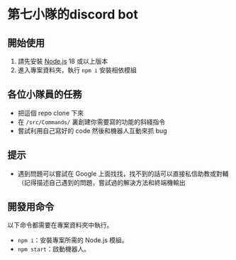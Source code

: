 # 第七小隊的discord bot

## 開始使用

1. 請先安裝 [Node.js](https://nodejs.org/) 18 或以上版本
2. 進入專案資料夾，執行 `npm i` 安裝相依模組

## 各位小隊員的任務
- 把這個 repo clone 下來
- 在 `/src/Commands/` 裏創建你需要寫的功能的斜綫指令
- 嘗試利用自己寫好的 code 然後和機器人互動來抓 bug


## 提示
- 遇到問題可以嘗試在 Google 上面找找，找不到的話可以直接私信助教或對輔 （記得描述自己遇到的問題，嘗試過的解決方法和終端機輸出

## 開發用命令

以下命令都需要在專案資料夾中執行。

-   `npm i`：安裝專案所需的 Node.js 模組。
-   `npm start`：啟動機器人。